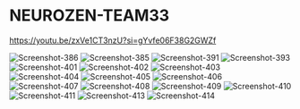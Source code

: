 ﻿# NEUROZEN-TEAM33

 https://youtu.be/zxVe1CT3nzU?si=gYvfe06F38G2GWZf

 <img src="https://i.ibb.co/WNQS6Xvm/Screenshot-386.png" alt="Screenshot-386" border="0">
 <img src="https://i.ibb.co/KppCyYNQ/Screenshot-385.png" alt="Screenshot-385" border="0">
 <img src="https://i.ibb.co/3YS808Zg/Screenshot-391.png" alt="Screenshot-391" border="0">

<img src="https://i.ibb.co/35S8zLs0/Screenshot-393.png" alt="Screenshot-393" border="0">
<img src="https://i.ibb.co/sdTCWT39/Screenshot-401.png" alt="Screenshot-401" border="0">

<img src="https://i.ibb.co/ymW8v1RY/Screenshot-402.png" alt="Screenshot-402" border="0">
<img src="https://i.ibb.co/mrcNj0CN/Screenshot-403.png" alt="Screenshot-403" border="0">
<img src="https://i.ibb.co/Xfxm6Sdv/Screenshot-404.png" alt="Screenshot-404" border="0">
<img src="https://i.ibb.co/DfSmR7FB/Screenshot-405.png" alt="Screenshot-405" border="0">
<img src="https://i.ibb.co/pB9vrSpN/Screenshot-406.png" alt="Screenshot-406" border="0">
<img src="https://i.ibb.co/WNXNnfCj/Screenshot-407.png" alt="Screenshot-407" border="0">
<img src="https://i.ibb.co/Cs7xq46c/Screenshot-408.png" alt="Screenshot-408" border="0">
<img src="https://i.ibb.co/xq8z41Cq/Screenshot-409.png" alt="Screenshot-409" border="0">
<img src="https://i.ibb.co/FbL2q4xF/Screenshot-410.png" alt="Screenshot-410" border="0">
<img src="https://i.ibb.co/r2hpzbvw/Screenshot-411.png" alt="Screenshot-411" border="0">

<img src="https://i.ibb.co/v6vJDhRY/Screenshot-413.png" alt="Screenshot-413" border="0">
<img src="https://i.ibb.co/PHwJSFD/Screenshot-414.png" alt="Screenshot-414" border="0">

 
 
